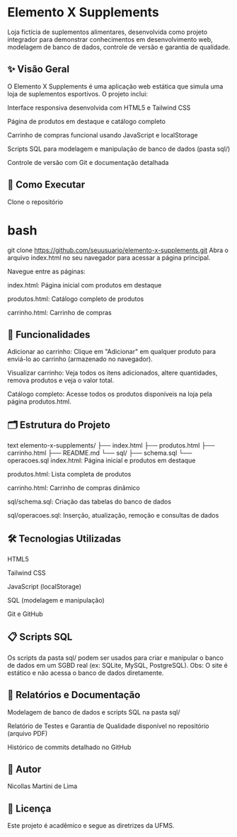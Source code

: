 # Elemento X Supplements
Loja fictícia de suplementos alimentares, desenvolvida como projeto integrador para demonstrar conhecimentos em desenvolvimento web, modelagem de banco de dados, controle de versão e garantia de qualidade.

## ✨ Visão Geral
O Elemento X Supplements é uma aplicação web estática que simula uma loja de suplementos esportivos. O projeto inclui:

Interface responsiva desenvolvida com HTML5 e Tailwind CSS

Página de produtos em destaque e catálogo completo

Carrinho de compras funcional usando JavaScript e localStorage

Scripts SQL para modelagem e manipulação de banco de dados (pasta sql/)

Controle de versão com Git e documentação detalhada

## 🚀 Como Executar
Clone o repositório

# bash
git clone https://github.com/seuusuario/elemento-x-supplements.git
Abra o arquivo index.html no seu navegador para acessar a página principal.

Navegue entre as páginas:

index.html: Página inicial com produtos em destaque

produtos.html: Catálogo completo de produtos

carrinho.html: Carrinho de compras

## 🛒 Funcionalidades
Adicionar ao carrinho: Clique em "Adicionar" em qualquer produto para enviá-lo ao carrinho (armazenado no navegador).

Visualizar carrinho: Veja todos os itens adicionados, altere quantidades, remova produtos e veja o valor total.

Catálogo completo: Acesse todos os produtos disponíveis na loja pela página produtos.html.

## 🗂️ Estrutura do Projeto
text
elemento-x-supplements/
├── index.html
├── produtos.html
├── carrinho.html
├── README.md
└── sql/
    ├── schema.sql
    └── operacoes.sql
index.html: Página inicial e produtos em destaque

produtos.html: Lista completa de produtos

carrinho.html: Carrinho de compras dinâmico

sql/schema.sql: Criação das tabelas do banco de dados

sql/operacoes.sql: Inserção, atualização, remoção e consultas de dados

## 🛠️ Tecnologias Utilizadas
HTML5

Tailwind CSS

JavaScript (localStorage)

SQL (modelagem e manipulação)

Git e GitHub

## 📋 Scripts SQL
Os scripts da pasta sql/ podem ser usados para criar e manipular o banco de dados em um SGBD real (ex: SQLite, MySQL, PostgreSQL).
Obs: O site é estático e não acessa o banco de dados diretamente.

## 📑 Relatórios e Documentação
Modelagem de banco de dados e scripts SQL na pasta sql/

Relatório de Testes e Garantia de Qualidade disponível no repositório (arquivo PDF)

Histórico de commits detalhado no GitHub

## 👤 Autor
Nicollas Martini de Lima

## 📄 Licença
Este projeto é acadêmico e segue as diretrizes da UFMS.
